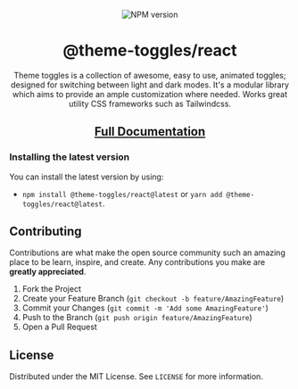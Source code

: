 <div align="center">
<br />
    <img alt="NPM version" src="https://img.shields.io/npm/v/@theme-toggles/react?style=for-the-badge">

<!-- PROJECT LOGO -->
<br />
<h1 >@theme-toggles/react</h1>
<p>Theme toggles is a collection of awesome, easy to use, animated toggles; designed for switching between light and dark modes. It's a modular library which aims to provide an ample customization where needed. Works great utility CSS frameworks such as Tailwindcss.</p>  
</p>
<h2>
  <a href="https://toggles.dev/docs/react">Full Documentation</a>
</h2>
</div>


### Installing the latest version

You can install the latest version by using:

- `npm install @theme-toggles/react@latest` or `yarn add @theme-toggles/react@latest`.

## Contributing

Contributions are what make the open source community such an amazing place to be learn, inspire, and create. Any contributions you make are **greatly appreciated**.

1. Fork the Project
2. Create your Feature Branch (`git checkout -b feature/AmazingFeature`)
3. Commit your Changes (`git commit -m 'Add some AmazingFeature'`)
4. Push to the Branch (`git push origin feature/AmazingFeature`)
5. Open a Pull Request

## License

Distributed under the MIT License. See `LICENSE` for more information.
